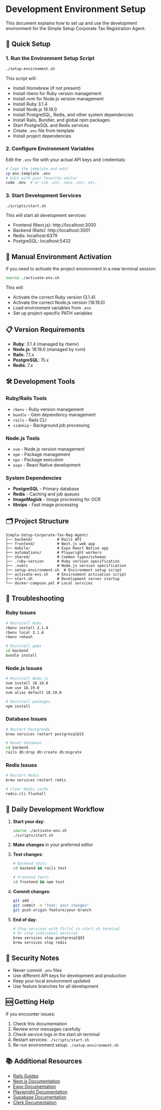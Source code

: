 # Development Environment Setup

This document explains how to set up and use the development environment for the Simple Setup Corporate Tax Registration Agent.

## 🚀 Quick Setup

### 1. Run the Environment Setup Script

```bash
./setup-environment.sh
```

This script will:
- Install Homebrew (if not present)
- Install rbenv for Ruby version management
- Install nvm for Node.js version management
- Install Ruby 3.1.4
- Install Node.js 18.19.0
- Install PostgreSQL, Redis, and other system dependencies
- Install Rails, Bundler, and global npm packages
- Start PostgreSQL and Redis services
- Create `.env` file from template
- Install project dependencies

### 2. Configure Environment Variables

Edit the `.env` file with your actual API keys and credentials:

```bash
# Copy the template and edit
cp env.template .env
# Edit with your favorite editor
code .env  # or vim .env, nano .env, etc.
```

### 3. Start Development Services

```bash
./scripts/start.sh
```

This will start all development services:
- Frontend (Next.js): http://localhost:3000
- Backend (Rails): http://localhost:3001
- Redis: localhost:6379
- PostgreSQL: localhost:5432

## 🔧 Manual Environment Activation

If you need to activate the project environment in a new terminal session:

```bash
source ./activate-env.sh
```

This will:
- Activate the correct Ruby version (3.1.4)
- Activate the correct Node.js version (18.19.0)
- Load environment variables from `.env`
- Set up project-specific PATH variables

## 📋 Version Requirements

- **Ruby**: 3.1.4 (managed by rbenv)
- **Node.js**: 18.19.0 (managed by nvm)
- **Rails**: 7.1.x
- **PostgreSQL**: 15.x
- **Redis**: 7.x

## 🛠️ Development Tools

### Ruby/Rails Tools
- `rbenv` - Ruby version management
- `bundle` - Gem dependency management
- `rails` - Rails CLI
- `sidekiq` - Background job processing

### Node.js Tools
- `nvm` - Node.js version management
- `npm` - Package management
- `npx` - Package execution
- `expo` - React Native development

### System Dependencies
- **PostgreSQL** - Primary database
- **Redis** - Caching and job queues
- **ImageMagick** - Image processing for OCR
- **libvips** - Fast image processing

## 🗂️ Project Structure

```
Simple-Setup-Corporate-Tax-Reg-Agent/
├── backend/           # Rails API
├── frontend/          # Next.js web app
├── mobile/            # Expo React Native app
├── automations/       # Playwright workers
├── shared/            # Common types/schemas
├── .ruby-version      # Ruby version specification
├── .nvmrc             # Node.js version specification
├── setup-environment.sh  # Environment setup script
├── activate-env.sh    # Environment activation script
├── start.sh           # Development server startup
└── docker-compose.yml # Local services
```

## 🚨 Troubleshooting

### Ruby Issues
```bash
# Reinstall Ruby
rbenv install 3.1.4
rbenv local 3.1.4
rbenv rehash

# Reinstall gems
cd backend
bundle install
```

### Node.js Issues
```bash
# Reinstall Node.js
nvm install 18.19.0
nvm use 18.19.0
nvm alias default 18.19.0

# Reinstall packages
npm install
```

### Database Issues
```bash
# Restart PostgreSQL
brew services restart postgresql@15

# Reset database
cd backend
rails db:drop db:create db:migrate
```

### Redis Issues
```bash
# Restart Redis
brew services restart redis

# Clear Redis cache
redis-cli flushall
```

## 🔄 Daily Development Workflow

1. **Start your day**:
   ```bash
   source ./activate-env.sh
   ./scripts/start.sh
   ```

2. **Make changes** in your preferred editor

3. **Test changes**:
   ```bash
   # Backend tests
   cd backend && rails test
   
   # Frontend tests
   cd frontend && npm test
   ```

4. **Commit changes**:
   ```bash
   git add .
   git commit -m "feat: your changes"
   git push origin feature/your-branch
   ```

5. **End of day**:
   ```bash
   # Stop services with Ctrl+C in start.sh terminal
   # Or stop individual services
   brew services stop postgresql@15
   brew services stop redis
   ```

## 🔐 Security Notes

- Never commit `.env` files
- Use different API keys for development and production
- Keep your local environment updated
- Use feature branches for all development

## 🆘 Getting Help

If you encounter issues:
1. Check this documentation
2. Review error messages carefully
3. Check service logs in the start.sh terminal
4. Restart services: `./scripts/start.sh`
5. Re-run environment setup: `./setup-environment.sh`

## 📚 Additional Resources

- [Rails Guides](https://guides.rubyonrails.org/)
- [Next.js Documentation](https://nextjs.org/docs)
- [Expo Documentation](https://docs.expo.dev/)
- [Playwright Documentation](https://playwright.dev/)
- [Supabase Documentation](https://supabase.com/docs)
- [Clerk Documentation](https://clerk.com/docs)
